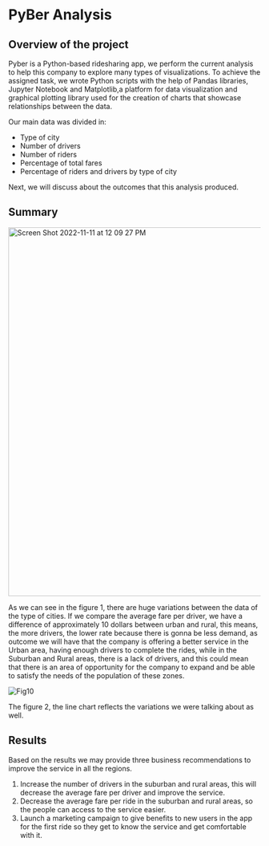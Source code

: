 # PyBer Analysis

## Overview of the project

Pyber is a Python-based ridesharing app, we perform the current analysis to help this company to explore many types of visualizations. To achieve the assigned task, we wrote Python scripts with the help of Pandas libraries, Jupyter Notebook and Matplotlib,a platform for data visualization and graphical plotting library used for the creation of charts that showcase relationships between the data. 

Our main data was divided in:
- Type of city
- Number of drivers
- Number of riders
- Percentage of total fares
- Percentage of riders and drivers by type of city 

Next, we will discuss about the outcomes that this analysis produced. 


## Summary

<img width="735" alt="Screen Shot 2022-11-11 at 12 09 27 PM" src="https://user-images.githubusercontent.com/113856917/201402655-d5634efe-b816-4dc7-b817-e0e9404e3570.png">

As we can see in the figure 1, there are huge variations between the data of the type of cities. 
If we compare the average fare per driver, we have a difference of approximately 10 dollars between urban and rural, this means, the more drivers, the lower rate because there is gonna be less demand, as outcome we will have that the company is offering a better service in the Urban area, having enough drivers to complete the rides, while in the Suburban and Rural areas, there is a lack of drivers, and this could mean that there is an area of opportunity for the company to expand and be able to satisfy the needs of the population of these zones. 

![Fig10](https://user-images.githubusercontent.com/113856917/201407000-efcbc08d-7005-490d-a7eb-2c30b3947adf.png)

The figure 2, the line chart reflects the variations we were talking about as well. 

## Results 
Based on the results we may provide three business recommendations to improve the service in all the regions. 
1. Increase the number of drivers in the suburban and rural areas, this will decrease the average fare per driver and improve the service. 
2. Decrease the average fare per ride in the suburban and rural areas, so the people can access to the service easier. 
3. Launch a marketing campaign to give benefits to new users in the app for the first ride so they get to know the service and get comfortable with it. 
